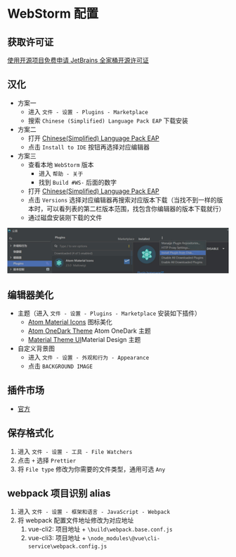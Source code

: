# WebStorm 配置

## 获取许可证

[使用开源项目免费申请 JetBrains 全家桶开源许可证](https://www.jetbrains.com/shop/eform/opensource)

## 汉化

- 方案一
  - 进入 `文件 - 设置 - Plugins - Marketplace`
  - 搜索 `Chinese ​(Simplified)​ Language Pack EAP` 下载安装
- 方案二
  - 打开 [Chinese ​(Simplified)​ Language Pack EAP](https://plugins.jetbrains.com/plugin/13710-chinese-simplified-language-pack-eap)
  - 点击 `Install to IDE` 按钮再选择对应编辑器
- 方案三
  - 查看本地 `WebStorm` 版本
    - 进入 `帮助 - 关于`
    - 找到 `Build #WS-` 后面的数字
  - 打开 [Chinese ​(Simplified)​ Language Pack EAP](https://plugins.jetbrains.com/plugin/13710-chinese-simplified-language-pack-eap)
  - 点击 `Versions` 选择对应编辑器再搜索对应版本下载（当找不到一样的版本时，可以看列表的第二栏版本范围，找包含你编辑器的版本下载就行）
  - 通过磁盘安装刚下载的文件

![磁盘安装](../.vuepress/alias/images/instasll.jpg)

## 编辑器美化

- 主题（进入 `文件 - 设置 - Plugins - Marketplace` 安装如下插件）
  - [Atom Material Icons](https://plugins.jetbrains.com/plugin/10044-atom-material-icons/) 图标美化
  - [Atom OneDark Theme](https://plugins.jetbrains.com/plugin/12178-atom-onedark-theme) Atom OneDark 主题
  - [Material Theme UI](https://plugins.jetbrains.com/plugin/8006-material-theme-ui)Material Design 主题
- 自定义背景图
  - 进入 `文件 - 设置 - 外观和行为 - Appearance`
  - 点击 `BACKGROUND IMAGE`

## 插件市场

- [官方](https://plugins.jetbrains.com/)

## 保存格式化

1. 进入 `文件 - 设置 - 工具 - File Watchers`
2. 点击 `+` 选择 `Prettier`
3. 将 `File type` 修改为你需要的文件类型，通用可选 `Any`

## webpack 项目识别 alias

1. 进入 `文件 - 设置 - 框架和语言 - JavaScript - Webpack`
2. 将 webpack 配置文件地址修改为对应地址
   1. vue-cli2: 项目地址 + `\build\webpack.base.conf.js`
   2. vue-cli3: 项目地址 + `\node_modules\@vue\cli-service\webpack.config.js`
